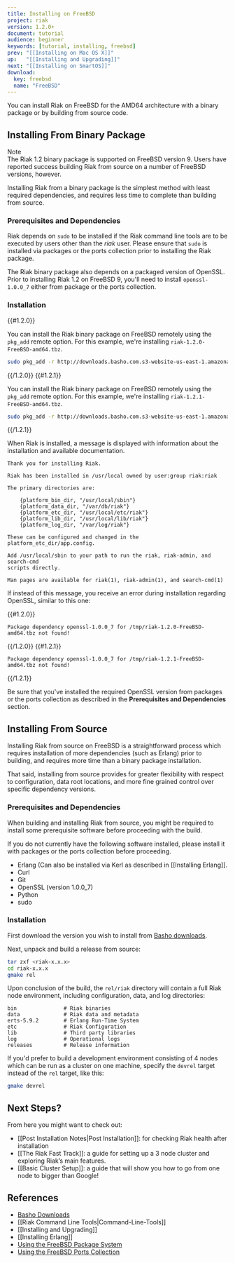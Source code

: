 ```yaml
---
title: Installing on FreeBSD
project: riak
version: 1.2.0+
document: tutorial
audience: beginner
keywords: [tutorial, installing, freebsd]
prev: "[[Installing on Mac OS X]]"
up:   "[[Installing and Upgrading]]"
next: "[[Installing on SmartOS]]"
download: 
  key: freebsd
  name: "FreeBSD"
---
```


You can install Riak on FreeBSD for the AMD64 architecture with a binary package or by building from source code.

## Installing From Binary Package

<div class="info"><div class="title">Note</div>The Riak 1.2 binary package is supported on FreeBSD version 9. Users have reported success building Riak from source on a number of FreeBSD versions, however.</div>

Installing Riak from a binary package is the simplest method with least required dependencies, and requires less time to complete than building from source.

### Prerequisites and Dependencies

Riak depends on `sudo` to be installed if the Riak command line tools are to be executed by users other than the *riak* user. Please ensure that `sudo` is installed via packages or the ports collection prior to installing the Riak package.

The Riak binary package also depends on a packaged version of OpenSSL. Prior to installing Riak 1.2 on FreeBSD 9, you'll need to install `openssl-1.0.0_7` either from package or the ports collection.

### Installation

{{#1.2.0}}

You can install the Riak binary package on FreeBSD remotely using the
`pkg_add` remote option. For this example, we're installing `riak-1.2.0-FreeBSD-amd64.tbz`.

```bash
sudo pkg_add -r http://downloads.basho.com.s3-website-us-east-1.amazonaws.com/riak/1.2/1.2.0/freebsd/9/riak-1.2.0-FreeBSD-amd64.tbz
```

{{/1.2.0}}
{{#1.2.1}}

You can install the Riak binary package on FreeBSD remotely using the
`pkg_add` remote option. For this example, we're installing `riak-1.2.1-FreeBSD-amd64.tbz`.

```bash
sudo pkg_add -r http://downloads.basho.com.s3-website-us-east-1.amazonaws.com/riak/1.2/1.2.1/freebsd/9/riak-1.2.1-FreeBSD-amd64.tbz
```

{{/1.2.1}}

When Riak is installed, a message is displayed with information about the installation and available documentation.

```text
Thank you for installing Riak.

Riak has been installed in /usr/local owned by user:group riak:riak

The primary directories are:

    {platform_bin_dir, "/usr/local/sbin"}
    {platform_data_dir, "/var/db/riak"}
    {platform_etc_dir, "/usr/local/etc/riak"}
    {platform_lib_dir, "/usr/local/lib/riak"}
    {platform_log_dir, "/var/log/riak"}

These can be configured and changed in the platform_etc_dir/app.config.

Add /usr/local/sbin to your path to run the riak, riak-admin, and search-cmd
scripts directly.

Man pages are available for riak(1), riak-admin(1), and search-cmd(1)
```

If instead of this message, you receive an error during installation regarding OpenSSL, similar to this one:

{{#1.2.0}}

```text
Package dependency openssl-1.0.0_7 for /tmp/riak-1.2.0-FreeBSD-amd64.tbz not found!
```

{{/1.2.0}}
{{#1.2.1}}

```text
Package dependency openssl-1.0.0_7 for /tmp/riak-1.2.1-FreeBSD-amd64.tbz not found!
```

{{/1.2.1}}

Be sure that you've installed the required OpenSSL version from packages or the ports collection as described in the **Prerequisites and Dependencies** section.

## Installing From Source

Installing Riak from source on FreeBSD is a straightforward process which requires installation of more dependencies (such as Erlang) prior to building, and requires more time than a binary package installation.

That said, installing from source provides for greater flexibility with respect to configuration, data root locations, and more fine grained control over specific dependency versions.

### Prerequisites and Dependencies

When building and installing Riak from source, you might be required to install some prerequisite software before proceeding with the build.

If you do not currently have the following software installed, please install it with packages or the ports collection before proceeding.

* Erlang (Can also be installed via Kerl as described in [[Installing Erlang]].
* Curl
* Git
* OpenSSL (version 1.0.0_7)
* Python
* sudo

### Installation
First download the version you wish to install from [Basho downloads](http://basho.com/resources/downloads/).

Next, unpack and build a release from source:

```bash
tar zxf <riak-x.x.x>
cd riak-x.x.x
gmake rel
```

Upon conclusion of the build, the `rel/riak` directory will contain a full Riak node environment, including configuration, data, and log directories:

```text
bin               # Riak binaries
data              # Riak data and metadata
erts-5.9.2        # Erlang Run-Time System
etc               # Riak Configuration
lib               # Third party libraries
log               # Operational logs
releases          # Release information
```

If you'd prefer to build a development environment consisting of 4 nodes which can be run as a cluster on one machine, specify the `devrel` target instead of the `rel` target, like this:

```bash
gmake devrel
```

## Next Steps?
From here you might want to check out:

* [[Post Installation Notes|Post Installation]]: for checking Riak health after installation
* [[The Riak Fast Track]]: a guide for setting up a 3 node cluster and exploring Riak’s main features.
* [[Basic Cluster Setup]]: a guide that will show you how to go from one node to bigger than Google!

## References

* [Basho Downloads](http://basho.com/resources/downloads/)
* [[Riak Command Line Tools|Command-Line-Tools]]
* [[Installing and Upgrading]]
* [[Installing Erlang]]
* [Using the FreeBSD Package System](http://www.freebsd.org/doc/en_US.ISO8859-1/books/handbook/packages-using.html)
* [Using the FreeBSD Ports Collection](http://www.freebsd.org/doc/en_US.ISO8859-1/books/handbook/ports-using.html)
